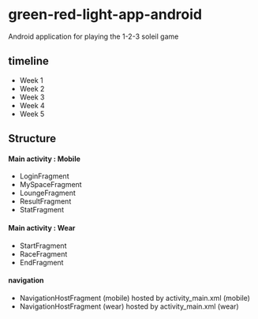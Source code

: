 # green-red-light-app-android
Android application for playing the 1-2-3 soleil game

## timeline
- Week 1
- Week 2
- Week 3
- Week 4
- Week 5

## Structure
#### Main activity : Mobile
- LoginFragment
- MySpaceFragment
- LoungeFragment
- ResultFragment
- StatFragment

#### Main activity : Wear
- StartFragment
- RaceFragment
- EndFragment

#### navigation
- NavigationHostFragment (mobile) hosted by activity_main.xml (mobile)
- NavigationHostFragment (wear) hosted by activity_main.xml (wear)
